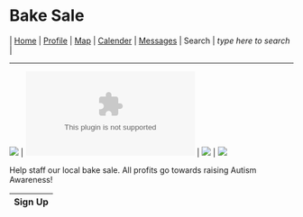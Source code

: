 # Bake Sale

| [Home](https://pdc1601.github.io/SWEN-101-Group1/) | [Profile](https://pdc1601.github.io/SWEN-101-Group1/profile) | [Map](https://pdc1601.github.io/SWEN-101-Group1/map) | [Calender](https://pdc1601.github.io/SWEN-101-Group1/calendar) | [Messages](https://pdc1601.github.io/SWEN-101-Group1/messages) | Search | *type here to search* |

------------------------------------------------
![ ](https://static.boredpanda.com/blog/wp-content/uploads/2015/08/totoro-cakes-34__605.jpg) | ![ ](https://images.squarespace-cdn.com/content/v1/560dbc25e4b0969564758eb5/1484339676779-W306SLWE0G0FPO2GB59F/ke17ZwdGBToddI8pDm48kKAwwdAfKsTlKsCcElEApLR7gQa3H78H3Y0txjaiv_0fDoOvxcdMmMKkDsyUqMSsMWxHk725yiiHCCLfrh8O1z5QPOohDIaIeljMHgDF5CVlOqpeNLcJ80NK65_fV7S1UegTYNQkRo-Jk4EWsyBNhwKrKLo5CceA1-Tdpfgyxoog5ck0MD3_q0rY3jFJjjoLbQ/Totoro+Cafe+%2B+www.thetravelpockets.com) | ![ ](http://ironchefjabes.page.ph/regali/wp-content/uploads/2019/03/Kpop-BT21-Cupcakes_BTS_-K-pop_Mang_Tata_Chimmy_Cooky_Van_RJ_Shooky_Koya_Korean_Kdrama.jpg) | ![ ](http://mymodernmet.com/wp/wp-content/uploads/2017/02/melly-eats-world-animal-macarons-6.jpg)

Help staff our local bake sale. All profits go towards raising Autism Awareness!

| **Sign Up** |
| --- |
